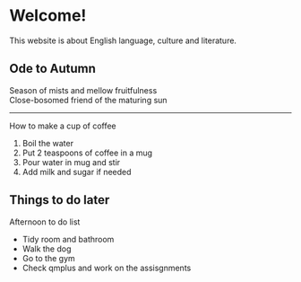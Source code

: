  <h1>Welcome!</h1>
 <p>This website is about English language, culture and literature.</p>
 
 <h2>Ode to Autumn</h2>
  <p>
 Season of mists and mellow fruitfulness<br>
 Close-bosomed friend of the maturing sun <br> 
 </p>
 <hr> 
 <p>How to make a cup of coffee</p>
 <ol>
     <li>Boil the water</li> 
     <li>Put 2 teaspoons of coffee in a mug</li> 
     <li>Pour water in mug and stir</li> 
     <li>Add milk and sugar if needed</li> 
 </ol> 


<h2>Things to do later</h2> 
<p>

<p> Afternoon to do list</p>
<ul>
 <li> Tidy room and bathroom</li>
 <li> Walk the dog</li>
 <li> Go to the gym</li>
 <li> Check qmplus and work on the assisgnments</li>
 </ul>

